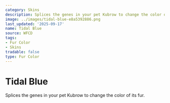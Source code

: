 ```yaml
---
category: Skins
description: Splices the genes in your pet Kubrow to change the color of its fur.
image: ../images/tidal-blue-e8a5392886.png
last_updated: '2025-09-17'
name: Tidal Blue
source: WFCD
tags:
- Fur Color
- Skins
tradable: false
type: Fur Color
---
```


# Tidal Blue

Splices the genes in your pet Kubrow to change the color of its fur.

